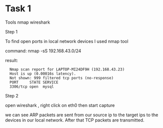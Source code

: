 # Task 1
Tools
nmap
wireshark


Step 1

To find open ports in local network devices I used nmap tool

command:
        nmap -sS 192.168.43.0/24
 
result:

      Nmap scan report for LAPTOP-MI24DF9H (192.168.43.23)
      Host is up (0.00016s latency).
      Not shown: 999 filtered tcp ports (no-response)
      PORT     STATE SERVICE
      3306/tcp open  mysql

Step 2

open wireshark , right click on eth0 then start capture

we can see ARP packets are sent from our source ip to the target ips to the devices in our local network.
After that TCP packets are transmitted.

